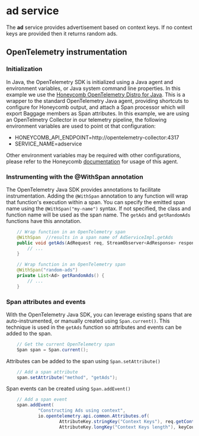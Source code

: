# ad service

The **ad** service provides advertisement based on context keys. If no context keys are provided then it returns random ads.

## OpenTelemetry instrumentation

### Initialization
In Java, the OpenTelemetry SDK is initialized using a Java agent and environment variables, or Java system command line properties.
In this example we use the [Honeycomb OpenTelemetry Distro for Java](https://github.com/honeycombio/honeycomb-opentelemetry-java).
This is a wrapper to the standard OpenTelemetry Java agent, providing shortcuts to configure for Honeycomb output, and attach a Span processor which will export Baggage members as Span attributes.
In this example, we are using an OpenTelmetry Collector in our telemetry pipeline, the following environment variables are used to point ot that configuration:
- HONEYCOMB_API_ENDPOINT=http://opentelemetry-collector:4317
- SERVICE_NAME=adservice

Other environment variables may be required with other configurations, please refer to the Honeycomb [documentation](https://docs.honeycomb.io/getting-data-in/java/opentelemetry-distro/) for usage of this agent.

### Instrumenting with the @WithSpan annotation
The OpenTelemetry Java SDK provides annotations to facilitate instrumentation.
Adding the `@WithSpan` annotation to any function will wrap that function's execution within a span.
You can specify the emitted span name using the `@WithSpan("my-name")` syntax.
If not specified, the class and function name will be used as the span name.
The `getAds` and `getRandomAds` functions have this annotation.
```java
    // Wrap function in an OpenTelemetry span
    @WithSpan  //results in a span name of AdServiceImpl.getAds
    public void getAds(AdRequest req, StreamObserver<AdResponse> responseObserver) {
        // ...
    }

    // Wrap function in an OpenTelemetry span
    @WithSpan("random-ads")
    private List<Ad> getRandomAds() {
        // ...
    }
```

### Span attributes and events
With the OpenTelemetry Java SDK, you can leverage existing spans that are auto-instrumented, or manually created using `Span.current()`.
This technique is used in the `getAds` function so attributes and events can be added to the span.
```java
    // Get the current OpenTelemetry span
    Span span = Span.current();
```

Attributes can be added to the span using `Span.setAttribute()`
```java
    // Add a span attribute
    span.setAttribute("method", "getAds");
```

Span events can be created using `Span.addEvent()`
```java
    // Add a span event
    span.addEvent(
            "Constructing Ads using context",
            io.opentelemetry.api.common.Attributes.of(
                    AttributeKey.stringKey("Context Keys"), req.getContextKeysList().toString(),
                    AttributeKey.longKey("Context Keys length"), keyCount));
```
